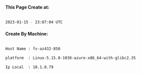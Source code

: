 
   
#### This Page Create at:

```bash

2023-01-15 - 23:07:04 UTC

```

#### Create By Machine:

```bash

Host Name : fv-az432-850

platform  : Linux-5.15.0-1030-azure-x86_64-with-glibc2.35

Ip Local  : 10.1.0.79

```

